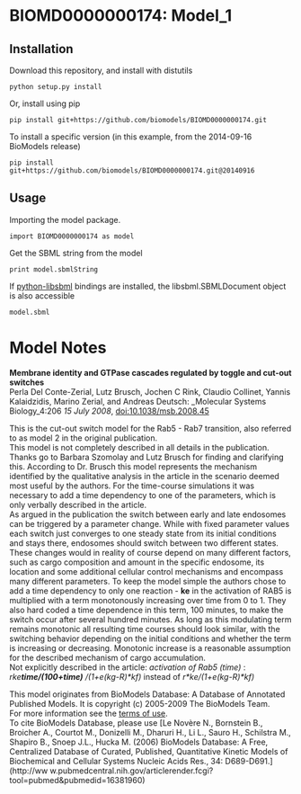 # BIOMD0000000174: Model_1

## Installation

Download this repository, and install with distutils

`python setup.py install`

Or, install using pip

`pip install git+https://github.com/biomodels/BIOMD0000000174.git`

To install a specific version (in this example, from the 2014-09-16 BioModels release)

`pip install git+https://github.com/biomodels/BIOMD0000000174.git@20140916`

## Usage

Importing the model package.

`import BIOMD0000000174 as model`

Get the SBML string from the model

`print model.sbmlString`

If [python-libsbml](https://pypi.python.org/pypi/python-libsbml) bindings are
installed, the libsbml.SBMLDocument object is also accessible

`model.sbml`


# Model Notes


**Membrane identity and GTPase cascades regulated by toggle and cut-out switches**   
Perla Del Conte-Zerial, Lutz Brusch, Jochen C Rink, Claudio Collinet, Yannis
Kalaidzidis, Marino Zerial, and Andreas Deutsch: _Molecular Systems
Biology_4:206 _15 July 2008_, [ doi:10.1038/msb.2008.45
](http://dx.doi.org/10.1038/msb.2008.45)

This is the cut-out switch model for the Rab5 - Rab7 transition, also referred
to as model 2 in the original publication.  
This model is not completely described in all details in the publication.
Thanks go to Barbara Szomolay and Lutz Brusch for finding and clarifying this.
According to Dr. Brusch this model represents the mechanism identified by the
qualitative analysis in the article in the scenario deemed most useful by the
authors. For the time-course simulations it was necessary to add a time
dependency to one of the parameters, which is only verbally described in the
article.  
As argued in the publication the switch between early and late endosomes can
be triggered by a parameter change. While with fixed parameter values each
switch just converges to one steady state from its initial conditions and
stays there, endosomes should switch between two different states. These
changes would in reality of course depend on many different factors, such as
cargo composition and amount in the specific endosome, its location and some
additional cellular control mechanisms and encompass many different
parameters. To keep the model simple the authors chose to add a time
dependency to only one reaction - **ke** in the activation of RAB5 is
multiplied with a term monotonously increasing over time from 0 to 1. They
also hard coded a time dependence in this term, 100 minutes, to make the
switch occur after several hundred minutes. As long as this modulating term
remains monotonic all resulting time courses should look similar, with the
switching behavior depending on the initial conditions and whether the term is
increasing or decreasing. Monotonic increase is a reasonable assumption for
the described mechanism of cargo accumulation.  
Not explicitly described in the article: _activation of Rab5 (time)_ :
_r*ke***time/(100+time)** /(1+e(kg-R)*kf)_ instead of _r*ke/(1+e(kg-R)*kf)_

This model originates from BioModels Database: A Database of Annotated
Published Models. It is copyright (c) 2005-2009 The BioModels Team.  
For more information see the [terms of
use](http://www.ebi.ac.uk/biomodels/legal.html).  
To cite BioModels Database, please use [Le Novère N., Bornstein B., Broicher
A., Courtot M., Donizelli M., Dharuri H., Li L., Sauro H., Schilstra M.,
Shapiro B., Snoep J.L., Hucka M. (2006) BioModels Database: A Free,
Centralized Database of Curated, Published, Quantitative Kinetic Models of
Biochemical and Cellular Systems Nucleic Acids Res., 34: D689-D691.](http://ww
w.pubmedcentral.nih.gov/articlerender.fcgi?tool=pubmed&pubmedid=16381960)


